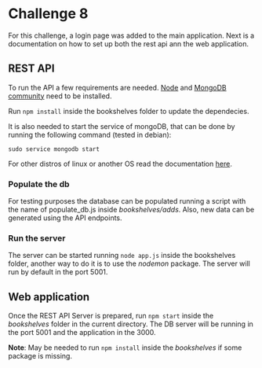 # Challenge 8

For this challenge, a login page was added to the main application. Next is a
documentation on how to set up both the rest api ann the web application.

## REST API

To run the API a few requirements are needed. [Node](https://nodejs.org/en/) and
[MongoDB community](https://www.mongodb.com/download-center?jmp=nav#community)
 need to be installed.

Run ```npm install``` inside the bookshelves folder to update the dependecies.

It is also needed to start the service of mongoDB, that can be done by running
the following command (tested in debian):

    sudo service mongodb start

For other distros of linux or another OS read the documentation [here](https://docs.mongodb.com/manual/administration/install-community/).

### Populate the db

For testing purposes the database can be populated running a script with the
name of populate_db.js inside _bookshelves/adds_. Also, new data can be generated
using the API endpoints.

### Run the server

The server can be started running ```node app.js``` inside the bookshelves folder,
another way to do it is to use the _nodemon_ package. The server will run by default
in the port 5001.

## Web application

Once the REST API Server is prepared, run ```npm start``` inside the _bookshelves_
folder in the current directory. The DB server will be running in the port 5001 and
the application in the 3000.

**Note**: May be needed to run ```npm install``` inside the _bookshelves_ if some
package is missing.
